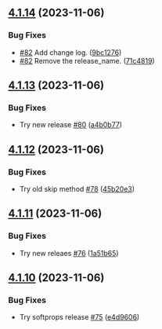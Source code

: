 ## [4.1.14](https://github.com/polinchw/hello-github-webhook/compare/v4.1.13...v4.1.14) (2023-11-06)


### Bug Fixes

* [#82](https://github.com/polinchw/hello-github-webhook/issues/82) Add change log. ([9bc1276](https://github.com/polinchw/hello-github-webhook/commit/9bc127675e0246004fe6be0c81eb7db27c36034a))
* [#82](https://github.com/polinchw/hello-github-webhook/issues/82) Remove the release_name. ([71c4819](https://github.com/polinchw/hello-github-webhook/commit/71c4819ba3be825c4eabd44c67ecd1aa56ef12a2))



## [4.1.13](https://github.com/polinchw/hello-github-webhook/compare/v4.1.12...v4.1.13) (2023-11-06)


### Bug Fixes

* Try new release [#80](https://github.com/polinchw/hello-github-webhook/issues/80) ([a4b0b77](https://github.com/polinchw/hello-github-webhook/commit/a4b0b773e306c5f8cd92b08ae8020d95916267ca))



## [4.1.12](https://github.com/polinchw/hello-github-webhook/compare/v4.1.11...v4.1.12) (2023-11-06)


### Bug Fixes

* Try old skip method [#78](https://github.com/polinchw/hello-github-webhook/issues/78) ([45b20e3](https://github.com/polinchw/hello-github-webhook/commit/45b20e3fc4d556da7fbcbf03e8227be530039545))



## [4.1.11](https://github.com/polinchw/hello-github-webhook/compare/v4.1.10...v4.1.11) (2023-11-06)


### Bug Fixes

* Try new releaes [#76](https://github.com/polinchw/hello-github-webhook/issues/76) ([1a51b65](https://github.com/polinchw/hello-github-webhook/commit/1a51b657192eb0c2c1ec244a8efeb5072fba9f0d))



## [4.1.10](https://github.com/polinchw/hello-github-webhook/compare/v4.1.9...v4.1.10) (2023-11-06)


### Bug Fixes

* Try softprops release [#75](https://github.com/polinchw/hello-github-webhook/issues/75) ([e4d9606](https://github.com/polinchw/hello-github-webhook/commit/e4d960668571861d3ad7b0531af13f24a65a084a))



